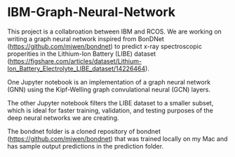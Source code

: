 # IBM-Graph-Neural-Network

This project is a collabroation between IBM and RCOS. We are working on writing a graph neural network inspired from BonDNet (https://github.com/mjwen/bondnet) to predict x-ray spectroscopic properities in the Lithium-Ion Battery (LIBE) dataset (https://figshare.com/articles/dataset/Lithium-Ion_Battery_Electrolyte_LIBE_dataset/14226464).

One Jupyter notebook is an implementation of a graph neural network (GNN) using the Kipf-Welling graph convulational neural (GCN) layers. 

The other Jupyter notebook filters the LIBE dataset to a smaller subset, which is ideal for faster training, validation, and testing purposes of the deep neural networks we are creating.

The bondnet folder is a cloned repository of bondnet (https://github.com/mjwen/bondnet) that was trained locally on my Mac and has sample output predictions in the prediction folder.
